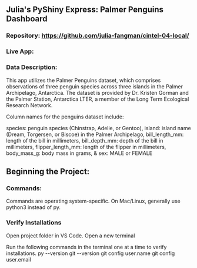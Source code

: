 ## Julia's PyShiny Express: Palmer Penguins Dashboard

### Repository: https://github.com/julia-fangman/cintel-04-local/
### Live App: 

### Data Description: 

This app utilizes the Palmer Penguins dataset, which comprises observations of three penguin species across three islands in the Palmer Archipelago, Antarctica. The dataset is provided by Dr. Kristen Gorman and the Palmer Station, Antarctica LTER, a member of the Long Term Ecological Research Network.

Column names for the penguins dataset include:

species: penguin species (Chinstrap, Adelie, or Gentoo),
island: island name (Dream, Torgersen, or Biscoe) in the Palmer Archipelago,
bill_length_mm: length of the bill in millimeters,
bill_depth_mm: depth of the bill in millimeters,
flipper_length_mm: length of the flipper in millimeters,
body_mass_g: body mass in grams, &
sex: MALE or FEMALE

## Beginning the Project:

### Commands: 
Commands are operating system-specific. On Mac/Linux, generally use python3 instead of py. 

### Verify Installations
Open project folder in VS Code.
Open a new terminal

Run the following commands in the terminal one at a time to verify installations.
py --version
git --version
git config user.name
git config user.email
